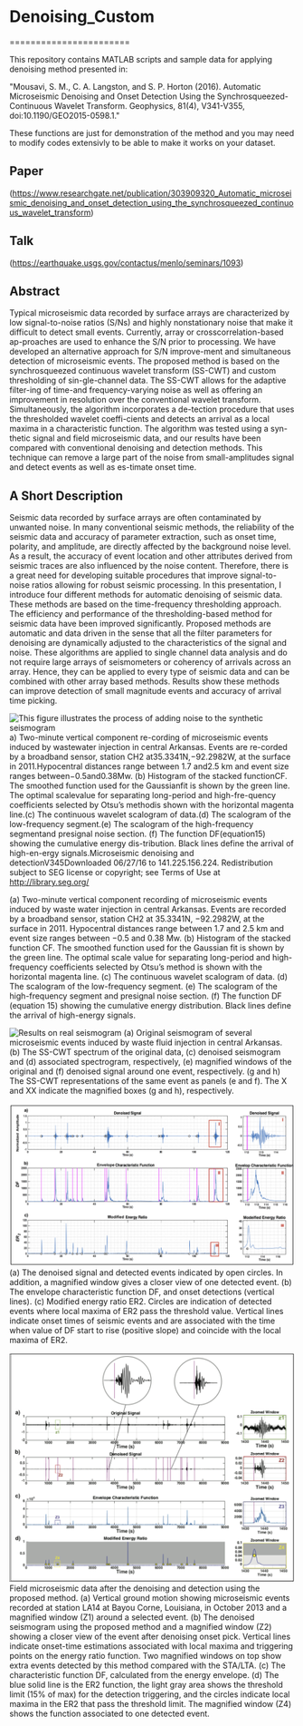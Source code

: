 # Denoising_Custom
=======================

This repository contains MATLAB scripts and sample data for applying denoising method presented in:

"Mousavi, S. M., C. A. Langston, and S. P. Horton (2016). Automatic Microseismic Denoising and Onset
Detection Using the Synchrosqueezed-Continuous Wavelet Transform. Geophysics, 81(4), V341-V355,
doi:10.1190/GEO2015-0598.1."

These functions are just for demonstration of the method and you may need to modify codes extensivly to be able to make it works on your dataset.

## Paper
(https://www.researchgate.net/publication/303909320_Automatic_microseismic_denoising_and_onset_detection_using_the_synchrosqueezed_continuous_wavelet_transform)

## Talk 
(https://earthquake.usgs.gov/contactus/menlo/seminars/1093)

## Abstract 
Typical microseismic data recorded by surface arrays are characterized by low signal-to-noise ratios (S/Ns) and highly nonstationary noise that make it difficult to detect small events. Currently, array or crosscorrelation-based ap-proaches are used to enhance the S/N prior to processing. We have developed an alternative approach for S/N improve-ment and simultaneous detection of microseismic events. The proposed method is based on the synchrosqueezed continuous wavelet transform (SS-CWT) and custom thresholding of sin-gle-channel data. The SS-CWT allows for the adaptive filter-ing of time-and frequency-varying noise as well as offering an improvement in resolution over the conventional wavelet transform. Simultaneously, the algorithm incorporates a de-tection procedure that uses the thresholded wavelet coeffi-cients and detects an arrival as a local maxima in a characteristic function. The algorithm was tested using a syn-thetic signal and field microseismic data, and our results have been compared with conventional denoising and detection methods. This technique can remove a large part of the noise from small-amplitudes signal and detect events as well as es-timate onset time.

## A Short Description 
Seismic data recorded by surface arrays are often contaminated by unwanted noise. In many conventional seismic methods, 
the reliability of the seismic data and accuracy of parameter extraction, such as onset time, polarity, and amplitude, 
are directly affected by the background noise level. As a result, the accuracy of event location and other attributes 
derived from seismic traces are also influenced by the noise content. Therefore, there is a great need for developing 
suitable procedures that improve signal-to-noise ratios allowing for robust seismic processing. In this presentation, 
I introduce four different methods for automatic denoising of seismic data. These methods are based on the time-frequency 
thresholding approach. The efficiency and performance of the thresholding-based method for seismic data have been improved 
significantly. Proposed methods are automatic and data driven in the sense that all the filter parameters for denoising are 
dynamically adjusted to the characteristics of the signal and noise. These algorithms are applied to single channel data 
analysis and do not require large arrays of seismometers or coherency of arrivals across an array. Hence, they can be applied
to every type of seismic data and can be combined with other array based methods. Results show these methods can improve 
detection of small magnitude events and accuracy of arrival time picking.

![This figure illustrates the process of adding noise to the synthetic seismogram](Fig1.png) 
a) Two-minute vertical component re-cording of microseismic events induced by wastewater injection in central Arkansas. Events are re-corded by a broadband sensor, station CH2 at35.3341N,−92.2982W, at the surface in 2011.Hypocentral distances range between 1.7 and2.5 km and event size ranges between−0.5and0.38Mw. (b) Histogram of the stacked functionCF. The smoothed function used for the Gaussianfit is shown by the green line. The optimal scalevalue for separating long-period and high-fre-quency coefficients selected by Otsu’s methodis  shown  with  the  horizontal  magenta  line.(c) The continuous wavelet scalogram of data.(d) The scalogram of the low-frequency segment.(e) The scalogram of the high-frequency segmentand presignal noise section. (f) The function DF(equation15) showing the cumulative energy dis-tribution. Black lines define the arrival of high-en-ergy signals.Microseismic denoising and detectionV345Downloaded 06/27/16 to 141.225.156.224. Redistribution subject to SEG license or copyright; see Terms of Use at http://library.seg.org/
  
(a) Two-minute vertical component recording of microseismic events induced by waste water injection in central Arkansas. Events are recorded by a broadband sensor, station CH2 at 35.3341N, −92.2982W, at the surface in 2011. Hypocentral distances range between 1.7 and 2.5 km and event size ranges between −0.5 and 0.38 Mw. (b) Histogram of the stacked function
CF. The smoothed function used for the Gaussian fit is shown by the green line. The optimal scale value for separating long-period and high-frequency coefficients selected by Otsu’s method is shown with the horizontal magenta line.
(c) The continuous wavelet scalogram of data. (d) The scalogram of the low-frequency segment.
(e) The scalogram of the high-frequency segment and presignal noise section. (f) The function DF (equation 15) showing the cumulative energy distribution. Black lines define the arrival of high-energy signals.

![Results on real seismogram](Fig2.png)
(a) Original seismogram of several microseismic events induced by waste fluid injection in central Arkansas. (b) The SS-CWT
spectrum of the original data, (c) denoised seismogram and (d) associated spectrogram, respectively, (e) magnified windows of the original and (f) denoised signal around one event, respectively. (g and h) The SS-CWT representations of the same event as panels (e and f). The X and XX indicate the magnified boxes (g and h), respectively.

![Results on real seismogram](Fig3.png)
(a) The denoised signal and detected events indicated by open circles. In addition, a magnified window gives a closer view of one detected event. (b) The envelope characteristic function DF, and onset detections (vertical lines). (c) Modified energy ratio ER2. Circles are indication of detected events where local maxima of ER2 pass the threshold value. Vertical lines indicate onset times of seismic events and are associated with the time when value of DF start to rise (positive slope) and coincide with the local maxima of ER2.

![Results on real seismogram](Fig4.png)
Field microseismic data after the denoising and detection using the proposed method. (a) Vertical ground motion showing microseismic events recorded at station LA14 at Bayou Corne, Louisiana, in October 2013 and a magnified window (Z1) around a selected event.
(b) The denoised seismogram using the proposed method and a magnified window (Z2) showing a closer view of the event after denoising onset pick. Vertical lines indicate onset-time estimations associated with local maxima and triggering points on the energy ratio function. Two magnified windows on top show extra events detected by this method compared with the STA/LTA. (c) The characteristic function DF, calculated from the energy envelope. (d) The blue solid line is the ER2 function, the light gray area shows the threshold limit (15% of max) for the detection triggering, and the circles indicate local maxima in the ER2 that pass the threshold limit. The magnified window (Z4) shows the function associated to one detected event.
